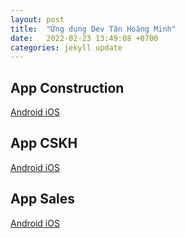 ```yaml
---
layout: post
title:  "Ứng dụng Dev Tân Hoàng Minh"
date:   2022-02-23 13:49:08 +0700
categories: jekyll update
---
```


<link rel="stylesheet" href="https://cdnjs.cloudflare.com/ajax/libs/twitter-bootstrap/4.6.1/css/bootstrap.min.css" integrity="sha512-T584yQ/tdRR5QwOpfvDfVQUidzfgc2339Lc8uBDtcp/wYu80d7jwBgAxbyMh0a9YM9F8N3tdErpFI8iaGx6x5g==" crossorigin="anonymous" referrerpolicy="no-referrer" />

## App Construction

<div class="d-flex justify-content-center">
<a role="button" class="btn btn-primary mx-2 my-4" href="https://github.com/truesight-team/thm-apps/releases/download/develop/Construction.apk">
  Android
</a>

<a role="button" class="btn btn-primary mx-2 my-4" href="itms-services:///?action=download-manifest&url=https://thm-apps.truesight.asia/downloads/construction.plist">
  iOS
</a>
</div>

## App CSKH

<div class="d-flex justify-content-center">
<a role="button" class="btn btn-primary mx-2 my-4" href="https://github.com/truesight-team/thm-apps/releases/download/develop/Crm.apk">
  Android
</a>

<a role="button" class="btn btn-primary mx-2 my-4" href="itms-services:///?action=download-manifest&url=https://thm-apps.truesight.asia/downloads/crm.plist">
  iOS
</a>
</div>

## App Sales

<div class="d-flex justify-content-center">
<a role="button" class="btn btn-primary mx-2 my-4" href="https://github.com/truesight-team/thm-apps/releases/download/develop/Sales.apk">
  Android
</a>

<a role="button" class="btn btn-primary mx-2 my-4" href="itms-services:///?action=download-manifest&url=https://thm-apps.truesight.asia/downloads/sales.plist">
  iOS
</a>
</div>
